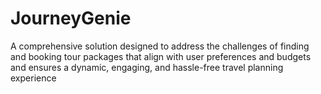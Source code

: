 # JourneyGenie
A comprehensive solution designed to address the challenges of finding and booking tour packages that align with user preferences and budgets and ensures a dynamic, engaging, and hassle-free travel planning experience
